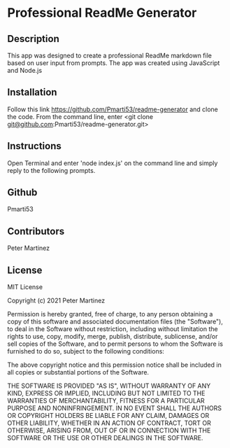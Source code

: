 


# Professional ReadMe Generator


## Description
This app was designed to create a professional ReadMe markdown file based on user input from prompts. The app was created using JavaScript and Node.js

## Installation
Follow this link https://github.com/Pmarti53/readme-generator and clone the code. From the command line, enter <git clone git@github.com:Pmarti53/readme-generator.git>

## Instructions
Open Terminal and enter 'node index.js' on the command line and simply reply to the following prompts.

## Github
Pmarti53

## Contributors
Peter Martinez

## License
MIT License

Copyright (c) 2021 Peter Martinez

Permission is hereby granted, free of charge, to any person obtaining a copy
of this software and associated documentation files (the "Software"), to deal
in the Software without restriction, including without limitation the rights
to use, copy, modify, merge, publish, distribute, sublicense, and/or sell
copies of the Software, and to permit persons to whom the Software is
furnished to do so, subject to the following conditions:

The above copyright notice and this permission notice shall be included in all
copies or substantial portions of the Software.

THE SOFTWARE IS PROVIDED "AS IS", WITHOUT WARRANTY OF ANY KIND, EXPRESS OR
IMPLIED, INCLUDING BUT NOT LIMITED TO THE WARRANTIES OF MERCHANTABILITY,
FITNESS FOR A PARTICULAR PURPOSE AND NONINFRINGEMENT. IN NO EVENT SHALL THE
AUTHORS OR COPYRIGHT HOLDERS BE LIABLE FOR ANY CLAIM, DAMAGES OR OTHER
LIABILITY, WHETHER IN AN ACTION OF CONTRACT, TORT OR OTHERWISE, ARISING FROM,
OUT OF OR IN CONNECTION WITH THE SOFTWARE OR THE USE OR OTHER DEALINGS IN THE
SOFTWARE.

